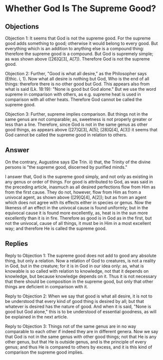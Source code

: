 # Whether God Is The Supreme Good?

## Objections

Objection 1: It seems that God is not the supreme good. For the supreme good adds something to good; otherwise it would belong to every good. But everything which is an addition to anything else is a compound thing: therefore the supreme good is a compound. But God is supremely simple; as was shown above ([26]Q[3], A[7]). Therefore God is not the supreme good.

Objection 2: Further, "Good is what all desire," as the Philosopher says (Ethic. i, 1). Now what all desire is nothing but God, Who is the end of all things: therefore there is no other good but God. This appears also from what is said (Lk. 18:19): "None is good but God alone." But we use the word supreme in comparison with others, as e.g. supreme heat is used in comparison with all other heats. Therefore God cannot be called the supreme good.

Objection 3: Further, supreme implies comparison. But things not in the same genus are not comparable; as, sweetness is not properly greater or less than a line. Therefore, since God is not in the same genus as other good things, as appears above ([27]Q[3], A[5]; [28]Q[4], A[3]) it seems that God cannot be called the supreme good in relation to others.

## Answer

On the contrary, Augustine says (De Trin. ii) that, the Trinity of the divine persons is "the supreme good, discerned by purified minds."

I answer that, God is the supreme good simply, and not only as existing in any genus or order of things. For good is attributed to God, as was said in the preceding article, inasmuch as all desired perfections flow from Him as from the first cause. They do not, however, flow from Him as from a univocal agent, as shown above ([29]Q[4], A[2]); but as from an agent which does not agree with its effects either in species or genus. Now the likeness of an effect in the univocal cause is found uniformly; but in the equivocal cause it is found more excellently, as, heat is in the sun more excellently than it is in fire. Therefore as good is in God as in the first, but not the univocal, cause of all things, it must be in Him in a most excellent way; and therefore He is called the supreme good.

## Replies

Reply to Objection 1: The supreme good does not add to good any absolute thing, but only a relation. Now a relation of God to creatures, is not a reality in God, but in the creature; for it is in God in our idea only: as, what is knowable is so called with relation to knowledge, not that it depends on knowledge, but because knowledge depends on it. Thus it is not necessary that there should be composition in the supreme good, but only that other things are deficient in comparison with it.

Reply to Objection 2: When we say that good is what all desire, it is not to be understood that every kind of good thing is desired by all; but that whatever is desired has the nature of good. And when it is said, "None is good but God alone," this is to be understood of essential goodness, as will be explained in the next article.

Reply to Objection 3: Things not of the same genus are in no way comparable to each other if indeed they are in different genera. Now we say that God is not in the same genus with other good things; not that He is any other genus, but that He is outside genus, and is the principle of every genus; and thus He is compared to others by excess, and it is this kind of comparison the supreme good implies.